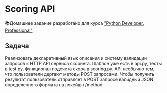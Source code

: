 # Scoring API

📚Домашнее задание разработано для курса ["Python Developer. Professional"](https://otus.ru/lessons/python-professional/?utm_source=github&utm_medium=free&utm_campaign=otus)

## Задача

Реализовать декларативный язык описания и систему валидации запросов к HTTP API сервиса скоринга. Шаблон уже есть в api.py, тесты в test.py, функционал подсчета скора в scoring.py. API необычно тем, что пользователи дергают методы POST запросами. Чтобы получить результат пользователь отправляет в POST запросе валидный JSON определенного формата на локейшн /method
